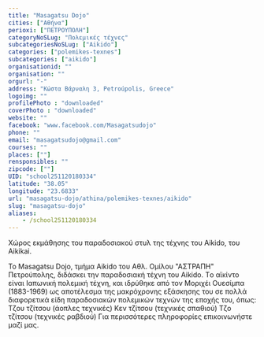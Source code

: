 ```yaml
---
title: "Masagatsu Dojo"
cities: ["Αθήνα"]
perioxi: ["ΠΕΤΡΟΥΠΟΛΗ"]
categoryNoSLug: "Πολεμικές τέχνες"
subcategoriesNoSLug: ["Aikido"]
categories: ["polemikes-texnes"]
subcategories: ["aikido"]
organisationid: ""
organisation: ""
orgurl: "-"
address: "Κώστα Βάρναλη 3, Petroúpolis, Greece"
logoimg: ""
profilePhoto : "downloaded"
coverPhoto : "downloaded"
website: ""
facebook: "www.facebook.com/Masagatsudojo"
phone: ""
email: "masagatsudojo@gmail.com"
courses: ""
places: [""]
rensponsibles: ""
zipcode: [""]
UID: "school251120180334"
latitude: "38.05"
longitude: "23.6833"
url: "masagatsu-dojo/athina/polemikes-texnes/aikido"
slug: "masagatsu-dojo"
aliases:
    - /school251120180334
---
```



Χώρος εκμάθησης του παραδοσιακού στυλ της τέχνης του Aikido, του Aikikai.

Το Masagatsu Dojo, τμήμα Aikido του Αθλ. Ομίλου &quot;ΑΣΤΡΑΠΗ&quot; Πετρούπολης, διδάσκει την παραδοσιακή τέχνη του Aikido. Tο αϊκίντο είναι Ιαπωνική πολεμική τέχνη, και ιδρύθηκε από τον Μοριχέι Ουεσίμπα (1883-1969) ως αποτέλεσμα της μακρόχρονης εξάσκησης του σε πολλά διαφορετικά είδη παραδοσιακών πολεμικών τεχνών της εποχής του, όπως: Tζου τζίτσου (άοπλες τεχνικές) Kεν τζίτσου (τεχνικές σπαθιού) Tζο τζίτσου (τεχνικές ραβδιού) Για περισσότερες πληροφορίες επικοινωνήστε μαζί μας.